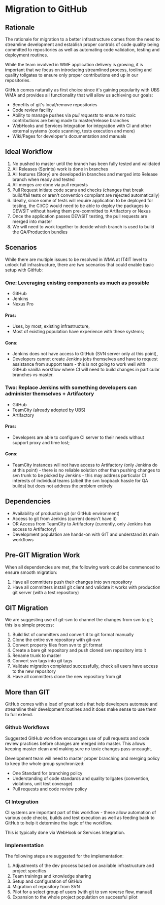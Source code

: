 # Migration to GitHub

## Rationale
The rationale for migration to a better infrastructure comes from the need to streamline development and establish proper controls of code quality being committed to repositories as well as automating code validation, testing and deployment routines.

While the team involved in WMF application delivery is growing, it is important that we focus on introducing streamlined process, tooling and quality tollgates to ensure only proper contributions end up in our repositories.

GitHub comes naturally as first choice since it's gaining popularity with UBS WMA and provides all functionality that will allow us achieving our goals:

- Benefits of git's local/remove repositories
- Code review facility
- Ability to manage pushes via *pull requests* to ensure no toxic contributions are being made to master/release branches
- WebHooks and Services Integration for integration with CI and other external systems (code scanning, tests execution and more)
- Wiki/Pages for developer's documentation and manuals

## Ideal Workflow

1. No pushed to master until the branch has been fully tested and validated
2. All Releases (Sprints) work is done in branches
3. All features (Story) are developed in branches and merged into Release branch when ready and tested
4. All merges are done via pull requests
5. Pull Request initiate code scans and checks (changes that break build/fail tests or aren't convention compliant are rejected automatically)
6. Ideally, since some of tests will require application to be deployed for testing, the CI/CD would need to be able to deploy the packages to DEV/SIT without having them pre-committed to Artifactory or Nexus
7. Once the application passes DEV/SIT testing, the pull requests are merged into master
8. We will need to work together to decide which branch is used to build the QA/Production bundles

## Scenarios
While there are multiple issues to be resolved in WMA at IT4IT level to unlock full infrastructure, there are two scenarios that could enable basic setup with GitHub:

### One: Leveraging existing components as much as possible

- GitHub
- Jenkins
- Nexus Pro

#### Pros:
- Uses, by most, existing infrastructure,
- Most of existing population have experience with these systems;

#### Cons:
- Jenkins does not have access to GitHub (SVN server only at this point),
- Developers cannot create Jenkins jobs themselves and have to request assistance from support team - this is not going to work  well with GitHub vanilla workflow where CI will need to build changes in particular branches vs master.

### Two: Replace Jenkins with something developers can administer themselves + Artifactory

- GitHub
- TeamCity (already adopted by UBS)
- Artifactory

#### Pros:
- Developers are able to configure CI server to their needs without support proxy and time lost;

#### Cons:
- TeamCity instances will not have access to Artifactory (only Jenkins do at this point) - there is no reliable solution other than pushing changes to svn trunk to be picked by Jenkins - this may address particular CI interests of individual teams (albeit the svn loopback hassle for QA builds) but does not address the problem entirely


## Dependencies
- Availability of production git (or GitHub environment)
- Access to git from Jenkins (current doesn't have it)
- OR Access from TeamCity to Artifactory (currently, only Jenkins has access to Artifactory)
- Development population are hands-on with GIT and understand its main workflows

## Pre-GIT Migration Work

When all dependencies are met, the following work could be commenced to ensure smooth migration:

1. Have all committers push their changes into svn repository
2. Have all committers install git client and validate it works with production git server (with a test repository)


## GIT Migration

We are suggesting use of git-svn to channel the changes from svn to git; this is a simple process:

1. Build list of committers and convert it to git format manually
2. Clone the entire svn repository with git-svn
3. Convert property files from svn to git format
4. Create a bare git repository and push cloned svn repository into it
5. Rename trunk to master
6. Convert svn tags into git tags
7. Validate migration completed successfully, check all users have access to the new repository
8. Have all committers clone the new repository from git

## More than GIT

GitHub comes with a load of great tools that help developers automate and streamline their development routines and it does make sense to use them to full extend.

### Github Workflows

Suggested GitHub workflow encourages use of pull requests and code review practices before changes are merged into master. This allows keeping master clean and making sure no toxic changes pass uncaught.  
    
Development team will need to master proper branching and merging policy to keep the whole group synchronized:

- One Standard for branching policy
- Understanding of code standards and quality tollgates (convention, violations, unit test coverage)
- Pull requests and code review policy

### CI Integration

CI systems are important part of this workflow - these allow automation of various code checks, builds and test execution as well as feeding back to GitHub to help it determine the logic of the workflow.

This is typically done via WebHook or Services Integration. 

### Implementation

The following steps are suggested for the implementation:

1. Adjustments of the dev process based on available infrastructure and project specifics
2. Team trainings and knowledge sharing
3. Setup and configuration of GitHub
4. Migration of repository from SVN
5. Pilot for a select group of users (with git to svn reverse flow, manual)
6. Expansion to the whole project population on successful pilot






